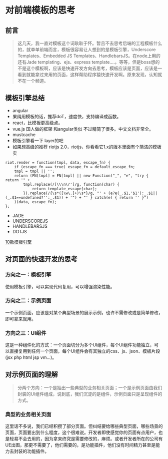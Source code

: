 # 对前端模板的思考

## 前言

> 这几天，我一直对模板这个词耿耿于怀。暂且不去思考后端的工程模板什么的，就单单前端而言，模板很容易让人想到的是模板引擎，Underscore Templates、Embedded JS Templates、HandlebarsJS。在node上用的还有Jade templating、ejs、express template....。等等，但是boss想的不是这个模板啊，应该是快速开发方向去思考，模板应该是页面，应该是一看到就能拿过来用的页面，这样帮助程序猿快速开发啊。原来发现，认知就不在一个频道。

## 模板引擎总结
- angular
- 果纯用模板的话，推荐doT，速度快，支持编译成函数。
- react，比模板更高级点。
- vue.js 国人做的框架 和angular类似 不过精简了很多。中文文档非常全。
- mustcache
- 模板引擎看一下 layer的吧
- 如果想高级的推荐 riotjs 2.0，riotjs，你看看它1.x的版本里面有个简洁的模板实

```
riot.render = function(tmpl, data, escape_fn) {
    if (escape_fn === true) escape_fn = default_escape_fn;
    tmpl = tmpl || '';
    return (FN[tmpl] = FN[tmpl] || new Function("_", "e", "try { return '" +
        tmpl.replace(/[\\\n\r']/g, function(char) {
            return template_escape[char];
        }).replace(/{\s*([\w\.]+)\s*}/g, "' + (e?e(_.$1,'$1'):_.$1||(_.$1==undefined?'':_.$1)) + '") + "' } catch(e) { return '' }")
    )(data, escape_fn);
};
```
- JADE
- UNDERSCOREJS
- HANDLEBARSJS
- DOTJS

[10款模板引擎](http://codecall.net/2014/04/23/10-best-javascript-template-engines-for-developers/)

## 对页面的快速开发的思考

### 方向之一：模板引擎

使用模板引擎，可以实现代码复用，可以增强渲染性能。

### 方向之二：示例页面

一个示例页面，应该是对某个典型场景的展示示例，也许不需修改或是简单修改，即可拿来就用。

### 方向之三：UI组件

这是一种组件化的方式：一个页面切分为多个UI组件，每个UI组件功能独立，可以直接复用到任何一个页面，每个UI组件会有其独立的css、js、json、模板片段(jsx php html jsp vm...)。

## 对示例页面的理解

> 分两个方向：一个是抽出一些典型的业务相关页面；一个是示例页面由我们封装的UI组件组成，说到底，我们沉淀的是组件，示例页面只是呈现组件的方式。

### 典型的业务相关页面

这里话不多说，我们已经积攒了部分页面。但纠结要给哪些典型页面，哪些场景的页面，页面要出到什么程度，这个很难说。开发者即使感觉你的页面有点用户，也是轻易不会去用的，因为拿来终究是需要修改的，麻烦。或者开发者所在的公司有UE出图，那更不需要了，他们需要的，是功能插件，他们没有时间精力甚至是能力去封装的功能插件。
 